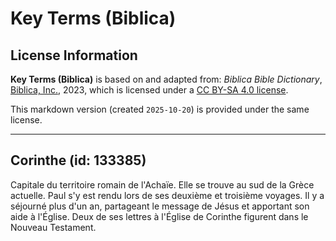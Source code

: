 # Key Terms (Biblica)

## License Information

**Key Terms (Biblica)** is based on and adapted from: _Biblica Bible Dictionary_, [Biblica, Inc.](https://www.biblica.com/), 2023, which is licensed under a [CC BY-SA 4.0 license](https://creativecommons.org/licenses/by-sa/4.0/legalcode.en).

This markdown version (created `2025-10-20`) is provided under the same license.



--------------------------------

## Corinthe (id: 133385)

Capitale du territoire romain de l'Achaïe. Elle se trouve au sud de la Grèce actuelle. Paul s'y est rendu lors de ses deuxième et troisième voyages. Il y a séjourné plus d'un an, partageant le message de Jésus et apportant son aide à l'Église. Deux de ses lettres à l'Église de Corinthe figurent dans le Nouveau Testament.


